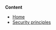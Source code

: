 **Content**

* [Home](https://github.com/antonKuk/security_glossary_assignment/wiki)
* [Security principles](https://github.com/antonKuk/security_glossary_assignment/wiki/Cyber-security-core-aims-and-principles)